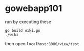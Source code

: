 # gowebapp101
 
run by executing these
```
go build wiki.go
./wiki
```
then open <code>localhost:8080/view/test</code>